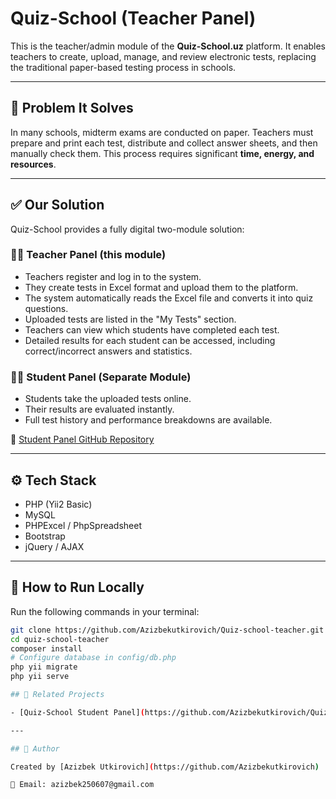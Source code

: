 # Quiz-School (Teacher Panel)

This is the teacher/admin module of the **Quiz-School.uz** platform. It enables teachers to create, upload, manage, and review electronic tests, replacing the traditional paper-based testing process in schools.

---

## 🧩 Problem It Solves

In many schools, midterm exams are conducted on paper. Teachers must prepare and print each test, distribute and collect answer sheets, and then manually check them. This process requires significant **time, energy, and resources**.

---

## ✅ Our Solution

Quiz-School provides a fully digital two-module solution:

### 👨‍🏫 Teacher Panel (this module)
- Teachers register and log in to the system.
- They create tests in Excel format and upload them to the platform.
- The system automatically reads the Excel file and converts it into quiz questions.
- Uploaded tests are listed in the "My Tests" section.
- Teachers can view which students have completed each test.
- Detailed results for each student can be accessed, including correct/incorrect answers and statistics.

### 🧑‍🎓 Student Panel (Separate Module)
- Students take the uploaded tests online.
- Their results are evaluated instantly.
- Full test history and performance breakdowns are available.

🔗 [Student Panel GitHub Repository](https://github.com/Azizbekutkirovich/Quiz-school)

---

## ⚙️ Tech Stack

- PHP (Yii2 Basic)
- MySQL
- PHPExcel / PhpSpreadsheet
- Bootstrap
- jQuery / AJAX

---

## 🚀 How to Run Locally

Run the following commands in your terminal:

```bash
git clone https://github.com/Azizbekutkirovich/Quiz-school-teacher.git
cd quiz-school-teacher
composer install
# Configure database in config/db.php
php yii migrate
php yii serve

## 📁 Related Projects

- [Quiz-School Student Panel](https://github.com/Azizbekutkirovich/Quiz-school) – Used by students to take tests and view results.

---

## 👤 Author

Created by [Azizbek Utkirovich](https://github.com/Azizbekutkirovich)

📧 Email: azizbek250607@gmail.com